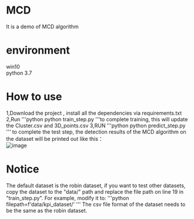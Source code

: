 # MCD
It is a demo of MCD algorithm
# environment
win10<br>
python 3.7
# How to use
1,Download the project , install all the dependencies via requirements.txt
2,Run '''python python train_step.py '''to complete training, this will update the Cluster.csv and 3D_points.csv
3,RUN '''python python predict_step.py ''' to complete the test step, the detection results of the MCD algorithm on the dataset will be printed out like this：<br>
![image](https://user-images.githubusercontent.com/42335842/120985431-20c2d680-c76b-11eb-8c60-24b4252a3fcd.png)
# Notice
The default dataset is the robin dataset, if you want to test other datasets, copy the dataset to the "data/" path and replace the file path on line 19 in "train_step.py". For example, modify it to:
'''python filepath=f'data/kpi_dataset/' '''
The csv file format of the dataset needs to be the same as the robin dataset.
